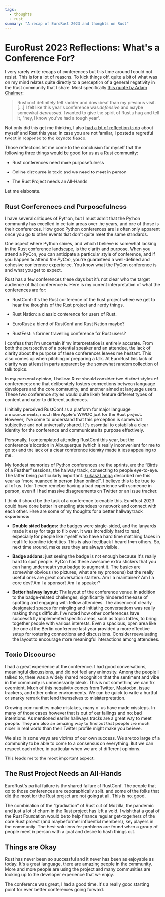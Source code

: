 ```yaml
---
tags:
  - thoughts
  - rust
summary: "A recap of EuroRust 2023 and thoughts on Rust"
---
```


# EuroRust 2023 Reflections: What's a Conference For?

I very rarely write recaps of conferences but this time around I could not
resist.  This is for a lot of reasons. To kick things off, quite a bit of
what was on my mind relates quite directly to a perception of a general
negativity in the Rust community that I share.  Most specifically [this quote
by Adam Chalmer](https://blog.adamchalmers.com/rustconf-2023-recap/):

> Rustconf definitely felt sadder and downbeat than my previous visit. […]
I felt like this year's conference was *defensive* and maybe somewhat
*depressed*. I wanted to give the spirit of Rust a hug and tell it,
"hey, I know you've had a tough year".
>

Not only did this get me thinking, I also [had a lot of reflection to do](https://twitter.com/mitsuhiko/status/1663559716180758537) about myself
and Rust this year.  In case you are not familar, I posted a regretful
tweet in response to the [keynote fiasco](https://fasterthanli.me/articles/the-rustconf-keynote-fiasco-explained).

Those reflections let me come to the conclusion for myself that
the following three things would be good for us as a Rust community:

- Rust conferences need more purposefulness

- Online discourse is toxic and we need to meet in person

- The Rust Project needs an All-Hands

Let me elaborate.

## Rust Conferences and Purposefulness

I have several critiques of Python, but I must admit that the Python
community has excelled in certain areas over the years, and one of those
is their conferences.  How good Python conferences are is often only
apparent once you go to other events that don't quite meet the same standards.

One aspect where Python shines, and which I believe is somewhat lacking in
the Rust conference landscape, is the clarity and purpose.  When you
attend a PyCon, you can anticipate a particular style of conference, and
if you happen to attend *the PyCon*, you're guaranteed a well-defined and
cohesive conference experience.  You know what the PyCon conference is and
what you get to expect.

Rust has a few conferences these days but it's not clear who the target
audience of that conference is.  Here is my current interpretation of what
the conferences are for:

- RustConf: It's the Rust conference of the Rust project where we get to
hear the thoughts of the Rust project and nerdy things.

- Rust Nation: a classic conference for users of Rust.

- EuroRust: a blend of RustConf and Rust Nation maybe?

- RustFest: a former travelling conference for Rust users?

I confess that I'm uncertain if my interpretation is entirely accurate.
From both the perspective of a potential speaker and an attendee, the lack
of clarity about the purpose of these conferences leaves me hesitant.
This also comes up when pitching or preparing a talk.  At EuroRust this
lack of clarity was at least in parts apparent by the somewhat random
collection of talk topics.

In my personal opinion, I believe Rust should consider two distinct styles
of conferences: one that deliberately fosters connections between language
developers and the core community, and another aimed at language users.
These two conference styles would quite likely feature different types of
content and cater to different audiences.

I initially perceived RustConf as a platform for major language
announcements, much like Apple's WWDC just for the Rust project.  However,
I've come to understand that this perception is somewhat subjective and
not universally shared.  It's essential to establish a clear identity for
the conference and communicate its purpose effectively.

Personally, I contemplated attending RustConf this year, but the
conference's location in Albuquerque (which is really inconvenient for me
to go to) and the lack of a clear conference identity made it less
appealing to me.

My fondest memories of Python conferences are the sprints, are the
“Birds of a Feather” sessions, the hallway track, connecting to people
eye-to-eye.  The latter being particularly important.  [Łukasz Langa](https://lukasz.langa.pl/) described me this year as “more nuanced in
person [than online]”.  I believe this to be true to all of us.  I don't
even remeber having a bad experience with someone in person, even if I had
massive disagreements on Twitter or an issue tracker.

I think it should be the task of a conference to enable this.  EuroRust
2023 could have done better in enabling attendees to network and connect
with each other.  Here are some of my thoughts for a better hallway track
experience:

- **Double sided badges:** the badges were single-sided, and the lanyards
made it easy for tags to flip over. It was incredibly hard to read,
especially for people like myself who have a hard time matching faces in
real life to online identities.  This is also feedback I heard from
others. So, next time around, make sure they are always visible.

- **Badge addons:** just seeing the badge is not enough because it's
really hard to spot people.  PyCon has these awesome extra stickers that
you can hang underneath your badge to augment it.  The basics are
somewhat obvious (no pictures, what are my pronouns) but the really
useful ones are great conversation starters.  Am I a maintainer?  Am I a
core dev?  Am I a sponsor?  Am I a speaker?

- **Better hallway layout:** The layout of the conference venue, in addition
to the badge-related challenges, significantly hindered the ease of
spotting and engaging with fellow attendees.  The absence of clearly
designated spaces for mingling and initiating conversations was really
making things difficult.  I've noted how other conferences have successfully
implemented specific areas, such as topic tables, to bring together people
with various interests.  Even a spacious, open area like the one at the
Berlin conference last year provided a more effective setup for fostering
connections and discussions. Consider reevaluating the layout to
encourage more meaningful interactions among attendees.

## Toxic Discourse

I had a great experience at the conference.  I had good conversations,
meaningful discussions, and did not feel any animosity.  Among the people I
talked to, there was a widely shared recognition that the sentiment and vibe
in the community is unnecessarily bleak.  This is not something we can fix
overnight. Much of this negativity comes from Twitter, Mastodon, issue
trackers, and other online environments.  We can be quick to write a
hurtful or snarky remark that lend themselves to misinterpretation.

Growing communities make mistakes, many of us have made missteps.  In many
of those cases however that is out of our failings and not bad intentions.
As mentioned earlier hallways tracks are a great way to meet people.  They
are also an amazing way to find out that people are much nicer in real
world than their Twitter profile might make you believe.

We also in some ways are victims of our own success.  We are too large of
a community to be able to come to a consensus on everything.  But we can
respect each other, in particular when we are of different opinions.

This leads me to the most important aspect:

## The Rust Project Needs an All-Hands

EuroRust's partial failure is the shared failure of RustConf.  The people
that go to those conferences are geographically split, and some of the
folks that did the most for the Rust project are not going at all.  This
is not good.

The combination of the “graduation” of Rust out of Mozilla, the pandemic
and just a lot of churn in the Rust project has left a void.  I wish that
a goal of the Rust Foundation would be to help finance regular get-togethers
of the core Rust project (and maybe former influential members), key players
in the community.  The best solutions for problems are found when a group
of people meet in person with a goal and desire to hash things out.

## Things are Okay

Rust has never been so successful and it never has been as enjoyable as
today.  It's a great language, there are amazing people in the community.
More and more people are using the project and many communities are
looking up to the developer experience that we enjoy.

The conference was great, I had a good time.  It's a really good starting
point for even better conferences going forward.
